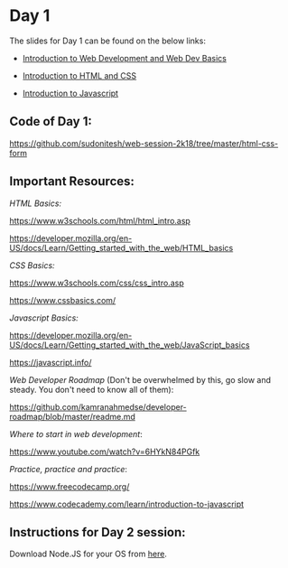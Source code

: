 # Day 1

The slides for Day 1 can be found on the below links:

- [Introduction to Web Development and Web Dev Basics](https://rebrand.ly/day-1-web-dev-intro)

- [Introduction to HTML and CSS](https://rebrand.ly/day-1-web-dev-html)

- [Introduction to Javascript](https://rebrand.ly/day-1-web-dev-js)

## Code of Day 1:

https://github.com/sudonitesh/web-session-2k18/tree/master/html-css-form

## Important Resources:

_HTML Basics:_

https://www.w3schools.com/html/html_intro.asp

https://developer.mozilla.org/en-US/docs/Learn/Getting_started_with_the_web/HTML_basics

_CSS Basics:_

https://www.w3schools.com/css/css_intro.asp

https://www.cssbasics.com/

_Javascript Basics:_

https://developer.mozilla.org/en-US/docs/Learn/Getting_started_with_the_web/JavaScript_basics

https://javascript.info/

_Web Developer Roadmap_ (Don't be overwhelmed by this, go slow and steady. You don't need to know all of them):

https://github.com/kamranahmedse/developer-roadmap/blob/master/readme.md

_Where to start in web development_:

https://www.youtube.com/watch?v=6HYkN84PGfk

_Practice, practice and practice_:

https://www.freecodecamp.org/

https://www.codecademy.com/learn/introduction-to-javascript

## Instructions for Day 2 session:

Download Node.JS for your OS from [here](https://nodejs.org/en/download/).
